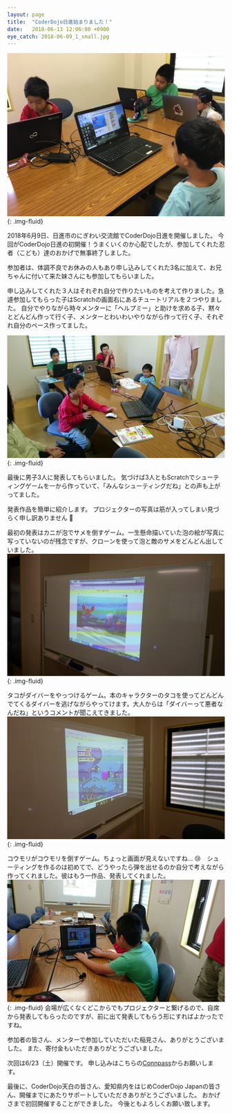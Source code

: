 ```yaml
---
layout: page
title:  "CoderDojo日進始まりました！"
date:   2018-06-13 12:06:00 +0900
eye_catch: 2018-06-09_1_small.jpg
---
```


![CodeDojo日進開催中](/assets/img/2018-06-09_1.jpg){: .img-fluid}

2018年6月9日、日進市のにぎわい交流館でCoderDojo日進を開催しました。
今回がCoderDojo日進の初開催！うまくいくのか心配でしたが、参加してくれた忍者（こども）達のおかげで無事終了しました。

参加者は、体調不良でお休みの人もあり申し込みしてくれた3名に加えて、お兄ちゃんに付いて来た妹さんにも参加してもらいました。

申し込みしてくれた３人はそれぞれ自分で作りたいものを考えて作りました。急遽参加してもらった子はScratchの画面右にあるチュートリアルを２つやりました。
自分でやりながら時々メンターに「ヘルプミー」と助けを求める子、黙々とどんどん作って行く子、メンターとわいわいやりながら作って行く子、それぞれ自分のペース作ってました。

![CodeDojo日進開催中](/assets/img/2018-06-09_2.jpg){: .img-fluid}

最後に男子3人に発表してもらいました。
気づけば3人ともScratchでシューティングゲームを一から作っていて、「みんなシューティングだね」との声も上がってました。

発表作品を簡単に紹介します。
プロジェクターの写真は筋が入ってしまい見づらく申し訳ありません :bow:

最初の発表はカニが泡でサメを倒すゲーム。一生懸命描いていた泡の絵が写真に写っていないのが残念ですが、クローンを使って泡と敵のサメをどんどん出していました。
![CodeDojo日進開催中](/assets/img/2018-06-09_3.jpg){: .img-fluid}

タコがダイバーをやっつけるゲーム。本のキャラクターのタコを使ってどんどんでてくるダイバーを逃げながらやってけます。大人からは「ダイバーって悪者なんだね」というコメントが聞こえてきました。
![CodeDojo日進開催中](/assets/img/2018-06-09_4.jpg){: .img-fluid}

コウモリがコウモリを倒すゲーム。ちょっと画面が見えないですね... :cry:　シューティングを作るのは初めてで、どうやったら弾を出せるのか自分で考えながら作ってくれました。彼はもう一作品、発表してくれました。
![CodeDojo日進開催中](/assets/img/2018-06-09_5.jpg){: .img-fluid}
会場が広くなくどこからでもプロジェクターと繋げるので、自席から発表してもらったのですが、前に出て発表してもらう形にすればよかったですね。

参加者の皆さん、メンターで参加していただいた稲見さん、ありがとうございました。
また、寄付金もいただきありがとうございました。

次回は6/23（土）開催です。
申し込みはこちらの[Connpass](https://coderdojo-nisshin.connpass.com/event/86340/)からお願いします。

最後に、CoderDojo天白の皆さん、愛知県内をはじめCoderDojo Japanの皆さん、開催までにあたりサポートしていただきありがとうございました。
おかげさまで初回開催することができました。
今後ともよろしくお願い致します。

